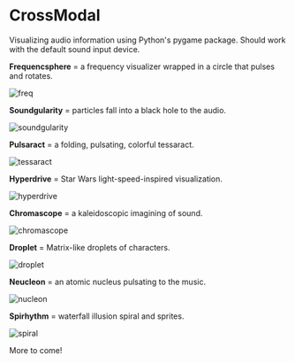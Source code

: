 # CrossModal
Visualizing audio information using Python's pygame package. Should work with the default sound input device.


**Frequencsphere** = a frequency visualizer wrapped in a circle that pulses and rotates.

![freq](https://github.com/user-attachments/assets/97d06373-141a-4595-a6b1-7f124d34c37b)

**Soundgularity** = particles fall into a black hole to the audio.

![soundgularity](https://github.com/user-attachments/assets/e96486ad-3677-43d4-ab7e-7aed2ffe6931)

**Pulsaract** = a folding, pulsating, colorful tessaract.

![tessaract](https://github.com/user-attachments/assets/ba5daf61-6309-4c98-bab0-0151f7f659e3)

**Hyperdrive** = Star Wars light-speed-inspired visualization.

![hyperdrive](https://github.com/user-attachments/assets/4d3531a6-0ea2-4c93-b439-84d3191a2b36)

**Chromascope** = a kaleidoscopic imagining of sound.

![chromascope](https://github.com/user-attachments/assets/3e6879f3-ee55-4475-ae5b-582303e64ebc)

**Droplet** = Matrix-like droplets of characters.

![droplet](https://github.com/user-attachments/assets/52afa63b-bc32-41b0-88ac-88ee2d3b002f)

**Neucleon** = an atomic nucleus pulsating to the music.

![nucleon](https://github.com/user-attachments/assets/908b38f5-d808-4e26-a7fd-c33db46c7e36)

**Spirhythm** = waterfall illusion spiral and sprites.

![spiral](https://github.com/user-attachments/assets/e9f623f4-291f-4594-a044-f98393a6a196)


More to come!
